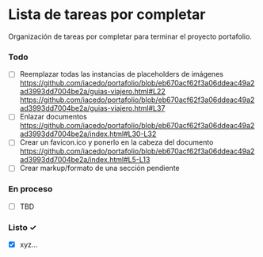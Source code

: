 # Lista de tareas por completar

Organización de tareas por completar para terminar el proyecto portafolio.

### Todo

- [ ] Reemplazar todas las instancias de placeholders de imágenes
      https://github.com/iacedo/portafolio/blob/eb670acf62f3a06ddeac49a2ad3993dd7004be2a/guias-viajero.html#L22
      https://github.com/iacedo/portafolio/blob/eb670acf62f3a06ddeac49a2ad3993dd7004be2a/guias-viajero.html#L37
- [ ] Enlazar documentos
      https://github.com/iacedo/portafolio/blob/eb670acf62f3a06ddeac49a2ad3993dd7004be2a/index.html#L30-L32
- [ ] Crear un favicon.ico y ponerlo en la cabeza del documento
      https://github.com/iacedo/portafolio/blob/eb670acf62f3a06ddeac49a2ad3993dd7004be2a/index.html#L5-L13
- [ ] Crear markup/formato de una sección pendiente

### En proceso

- [ ] TBD

### Listo ✓

- [x] xyz...

